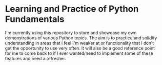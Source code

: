 # Learning and Practice of Python Fundamentals
I'm currently using this repository to store and showcase my own demonstrations of various Python topics.
The aim is to practice and solidify understanding in areas that I feel I'm weaker at or functionality that I don't get the opportunity to use very often. 
It will also be a good reference point for me to come back to if I ever wanted/need to implement some of these features and need a refresher.